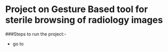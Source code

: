# Project on Gesture Based tool for sterile browsing of radiology images

###Steps to run the project:-
 - go to 
